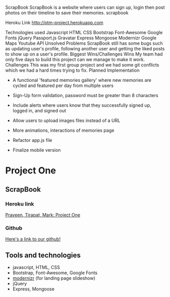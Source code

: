 
ScrapBook
ScrapBook is a website where users can sign up, login then post photos on their timeline to save their memories.
scrapbook

Heroku Link
http://ptm-project.herokuapp.com

Technologies used
Javascript
HTML
CSS
Bootstrap
Font-Awesome
Google Fonts
jQuery
Passport.js
Gravatar
Express
Mongoose
Modernizr
Google Maps
Youtube API
Unsolved Problems
ScrapBook still has some bugs such as updating user's profile, following another user and getting the liked posts to show up on a user's profile.
Biggest Wins/Challenges
Wins
My team had only five days to build this project can we manage to make it work.
Challenges
This was my first group project and we had some git conflicts which we had a hard times trying to fix.
Planned Implementation
- A functional 'featured memories gallery' where new memories are cycled and featured per day from multiple users

- Sign-Up form validation, password must be greater than 8 characters

- Include alerts where users know that they successfully signed up, logged in, and signed out

- Allow users to upload images files instead of a URL

- More animations, interactions of memories page

- Refactor app.js file

- Finalize mobile version








# Project One

## ScrapBook

### Heroku link
[Praveen, Tirapat, Mark: Project One](http://ptm-project.herokuapp.com)

### Github
[Here's a link to our github!](https://git.generalassemb.ly/markman0922/ptm-project)

## Tools and technologies
 - javascript, HTML, CSS
 - Bootstrap, Font-Awesome, Google Fonts
 - [modernizr](https://modernizr.com/docs) (for landing page slideshow)
 - jQuery
 - Express, Mongoose
 
